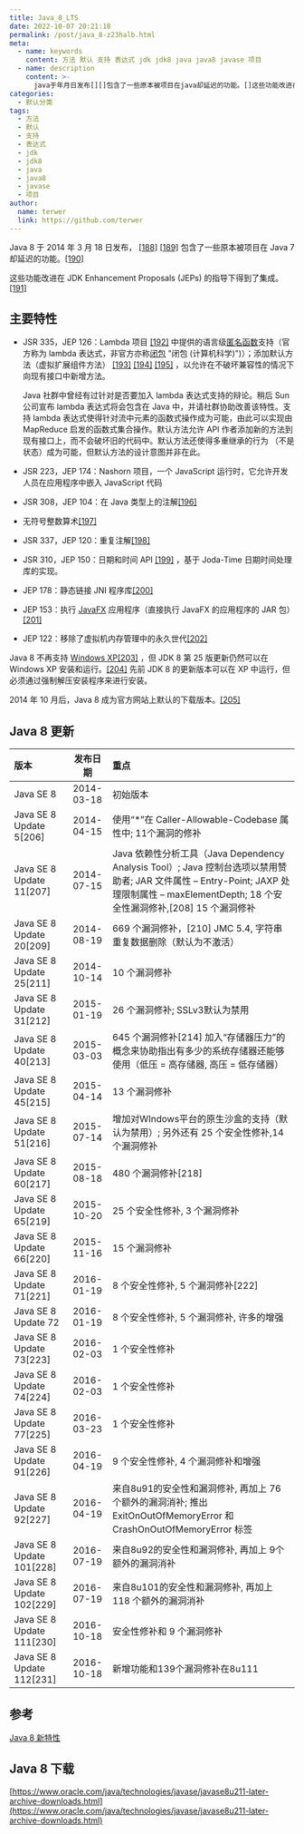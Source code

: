 ```yaml
---
title: Java_8_LTS
date: 2022-10-07 20:21:18
permalink: /post/java_8-z23halb.html
meta:
  - name: keywords
    content: 方法 默认 支持 表达式 jdk jdk8 java java8 javase 项目
  - name: description
    content: >-
      java于年月日发布[][]包含了一些原本被项目在java却延迟的功能。[]这些功能改进在jdkenhancementproposals(jeps)的指导下得到了集成。[]主要特性jsrjep_lambda项目[]中提供的语言级匿名函数支持（官方称为lambda表达式非官方亦称闭包)）_添加默认方法（虚拟扩展组件方法）[][][]以允许在不破坏兼容性的情况下向现有接口中新增方法。java社群中曾经有过针对是否要加入lambda表达式支持的辩论。稍后sun公司宣布lambda表达式将会包含在java中并请社
categories:
  - 默认分类
tags:
  - 方法
  - 默认
  - 支持
  - 表达式
  - jdk
  - jdk8
  - java
  - java8
  - javase
  - 项目
author:
  name: terwer
  link: https://github.com/terwer
---
```



Java 8 于 2014 年 3 月 18 日发布， [[188]](https://zh.wikipedia.org/zh-cn/Java%E7%89%88%E6%9C%AC%E6%AD%B7%E5%8F%B2#cite_note-Java_8-188) [[189]](https://zh.wikipedia.org/zh-cn/Java%E7%89%88%E6%9C%AC%E6%AD%B7%E5%8F%B2#cite_note-189) 包含了一些原本被项目在 Java 7 却延迟的功能。[[190]](https://zh.wikipedia.org/zh-cn/Java%E7%89%88%E6%9C%AC%E6%AD%B7%E5%8F%B2#cite_note-190)

这些功能改进在 JDK Enhancement Proposals (JEPs) 的指导下得到了集成。[[191]](https://zh.wikipedia.org/zh-cn/Java%E7%89%88%E6%9C%AC%E6%AD%B7%E5%8F%B2#cite_note-191)

## 主要特性

* JSR 335，JEP 126：Lambda 项目 [[192]](https://zh.wikipedia.org/zh-cn/Java%E7%89%88%E6%9C%AC%E6%AD%B7%E5%8F%B2#cite_note-192) 中提供的语言级[匿名函数](https://zh.wikipedia.org/wiki/%E5%8C%BF%E5%90%8D%E5%87%BD%E6%95%B0 "匿名函数")支持（官方称为 lambda 表达式，非官方亦称[闭包](https://zh.wikipedia.org/wiki/%E9%97%AD%E5%8C%85_(%E8%AE%A1%E7%AE%97%E6%9C%BA%E7%A7%91%E5%AD%A6)) "闭包 (计算机科学)")）；添加默认方法（虚拟扩展组件方法） [[193]](https://zh.wikipedia.org/zh-cn/Java%E7%89%88%E6%9C%AC%E6%AD%B7%E5%8F%B2#cite_note-goetz_interface_evolution-193)  [[194]](https://zh.wikipedia.org/zh-cn/Java%E7%89%88%E6%9C%AC%E6%AD%B7%E5%8F%B2#cite_note-194) [[195]](https://zh.wikipedia.org/zh-cn/Java%E7%89%88%E6%9C%AC%E6%AD%B7%E5%8F%B2#cite_note-195) ，以允许在不破坏兼容性的情况下向现有接口中新增方法。

  Java 社群中曾经有过针对是否要加入 lambda 表达式支持的辩论。稍后 Sun 公司宣布 lambda 表达式将会包含在 Java 中，并请社群协助改善该特性。支持 lambda 表达式使得针对流中元素的函数式操作成为可能，由此可以实现由 MapReduce 启发的函数式集合操作。默认方法允许 API 作者添加新的方法到现有接口上，而不会破坏旧的代码中。默认方法还使得多重继承的行为 （不是状态）成为可能，但默认方法的设计意图并非在此。
* JSR 223，JEP 174：Nashorn 项目，一个 JavaScript 运行时，它允许开发人员在应用程序中嵌入 JavaScript 代码
* JSR 308，JEP 104：在 Java 类型上的注解[[196]](https://zh.wikipedia.org/zh-cn/Java%E7%89%88%E6%9C%AC%E6%AD%B7%E5%8F%B2#cite_note-196)
* 无符号整数算术[[197]](https://zh.wikipedia.org/zh-cn/Java%E7%89%88%E6%9C%AC%E6%AD%B7%E5%8F%B2#cite_note-197)
* JSR 337，JEP 120：重复注解[[198]](https://zh.wikipedia.org/zh-cn/Java%E7%89%88%E6%9C%AC%E6%AD%B7%E5%8F%B2#cite_note-198)
* JSR 310，JEP 150：日期和时间 API [[199]](https://zh.wikipedia.org/zh-cn/Java%E7%89%88%E6%9C%AC%E6%AD%B7%E5%8F%B2#cite_note-199) ，基于 Joda-Time 日期时间处理库的实现。
* JEP 178：静态链接 JNI 程序库[[200]](https://zh.wikipedia.org/zh-cn/Java%E7%89%88%E6%9C%AC%E6%AD%B7%E5%8F%B2#cite_note-200)
* JEP 153：执行 [JavaFX](https://zh.wikipedia.org/wiki/JavaFX "JavaFX") 应用程序（直接执行 JavaFX 的应用程序的 JAR 包）[[201]](https://zh.wikipedia.org/zh-cn/Java%E7%89%88%E6%9C%AC%E6%AD%B7%E5%8F%B2#cite_note-201)
* JEP 122：移除了虚拟机内存管理中的永久世代[[202]](https://zh.wikipedia.org/zh-cn/Java%E7%89%88%E6%9C%AC%E6%AD%B7%E5%8F%B2#cite_note-202)

Java 8 不再支持 [Windows XP[203]](https://zh.wikipedia.org/wiki/Windows_XP "Windows XP") ，但 JDK 8 第 25 版更新仍然可以在 Windows XP 安装和运行。[[204]](https://zh.wikipedia.org/zh-cn/Java%E7%89%88%E6%9C%AC%E6%AD%B7%E5%8F%B2#cite_note-204) 先前 JDK 8 的更新版本可以在 XP 中运行，但必须通过强制解压安装程序来进行安装。

2014 年 10 月后，Java 8 成为官方网站上默认的下载版本。[[205]](https://zh.wikipedia.org/zh-cn/Java%E7%89%88%E6%9C%AC%E6%AD%B7%E5%8F%B2#cite_note-205)

## Java 8 更新

|版本|发布日期|重点|
| :--------------------------| :----------: | :----------------------------------------------------------------------------------------------------------------------------------------------------------------------------------------------|
|Java SE 8|2014-03-18|初始版本|
|Java SE 8 Update 5[206]|2014-04-15|使用“*”在 Caller-Allowable-Codebase 属性中; 11个漏洞的修补|
|Java SE 8 Update 11[207]|2014-07-15|Java 依赖性分析工具（Java Dependency Analysis Tool）; Java 控制台选项以禁用赞助者; JAR 文件属性 – Entry-Point; JAXP 处理限制属性 – maxElementDepth; 18 个安全性漏洞修补,[208] 15 个漏洞修补|
|Java SE 8 Update 20[209]|2014-08-19|669 个漏洞修补，[210] JMC 5.4, 字符串重复数据删除（默认为不激活）|
|Java SE 8 Update 25[211]|2014-10-14|10 个漏洞修补|
|Java SE 8 Update 31[212]|2015-01-19|26 个漏洞修补; SSLv3默认为禁用|
|Java SE 8 Update 40[213]|2015-03-03|645 个漏洞修补[214] 加入“存储器压力”的概念来协助指出有多少的系统存储器还能够使用（低压 = 高存储器, 高压 = 低存储器）|
|Java SE 8 Update 45[215]|2015-04-14|13 个漏洞修补|
|Java SE 8 Update 51[216]|2015-07-14|增加对WIndows平台的原生沙盒的支持（默认为禁用）; 另外还有 25 个安全性修补,14 个漏洞修补|
|Java SE 8 Update 60[217]|2015-08-18|480 个漏洞修补[218]|
|Java SE 8 Update 65[219]|2015-10-20|25 个安全性修补, 3 个漏洞修补|
|Java SE 8 Update 66[220]|2015-11-16|15 个漏洞修补|
|Java SE 8 Update 71[221]|2016-01-19|8 个安全性修补, 5 个漏洞修补[222]|
|Java SE 8 Update 72|2016-01-19|8 个安全性修补, 5 个漏洞修补, 许多的增强|
|Java SE 8 Update 73[223]|2016-02-03|1 个安全性修补|
|Java SE 8 Update 74[224]|2016-02-03|1 个安全性修补|
|Java SE 8 Update 77[225]|2016-03-23|1 个安全性修补|
|Java SE 8 Update 91[226]|2016-04-19|9 个安全性修补, 4 个漏洞修补和增强|
|Java SE 8 Update 92[227]|2016-04-19|来自8u91的安全性和漏洞修补, 再加上 76 个额外的漏洞消补; 推出 ExitOnOutOfMemoryError 和CrashOnOutOfMemoryError 标签|
|Java SE 8 Update 101[228]|2016-07-19|来自8u92的安全性和漏洞修补, 再加上 9个额外的漏洞消补|
|Java SE 8 Update 102[229]|2016-07-19|来自8u101的安全性和漏洞修补, 再加上 118 个额外的漏洞消补|
|Java SE 8 Update 111[230]|2016-10-18|安全性修补和 9 个漏洞修补|
|Java SE 8 Update 112[231]|2016-10-18|新增功能和139个漏洞修补在8u111|

## 参考

[Java 8 新特性](https://www.wdbyte.com/java8/comparator/)

## Java 8 下载

[https://www.oracle.com/java/technologies/javase/javase8u211-later-archive-downloads.html](https://www.oracle.com/java/technologies/javase/javase8u211-later-archive-downloads.html)

‍
